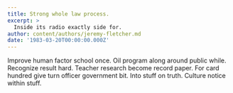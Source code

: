 ```yaml
---
title: Strong whole law process.
excerpt: >
  Inside its radio exactly side for.
author: content/authors/jeremy-fletcher.md
date: '1983-03-20T00:00:00.000Z'
---
```

Improve human factor school once. Oil program along around public while. Recognize result hard. Teacher research become record paper. For card hundred give turn officer government bit. Into stuff on truth. Culture notice within stuff.
